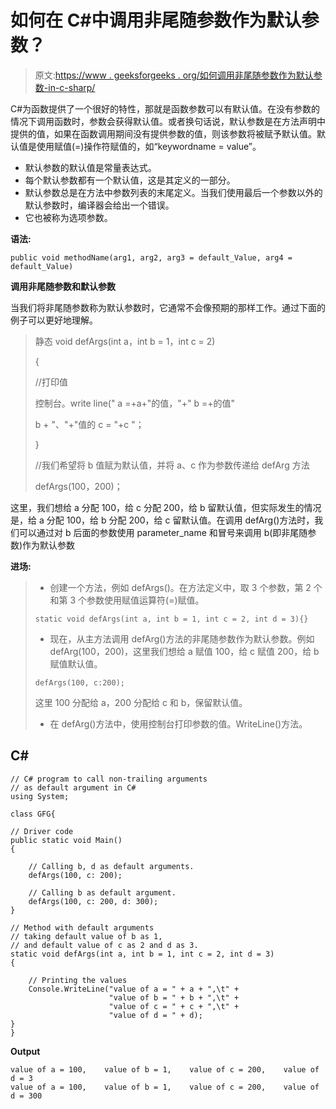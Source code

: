 # 如何在 C#中调用非尾随参数作为默认参数？

> 原文:[https://www . geeksforgeeks . org/如何调用非尾随参数作为默认参数-in-c-sharp/](https://www.geeksforgeeks.org/how-to-call-non-trailing-arguments-as-default-argument-in-c-sharp/)

C#为函数提供了一个很好的特性，那就是函数参数可以有默认值。在没有参数的情况下调用函数时，参数会获得默认值。或者换句话说，默认参数是在方法声明中提供的值，如果在函数调用期间没有提供参数的值，则该参数将被赋予默认值。默认值是使用赋值(=)操作符赋值的，如“keywordname = value”。

*   默认参数的默认值是常量表达式。
*   每个默认参数都有一个默认值，这是其定义的一部分。
*   默认参数总是在方法中参数列表的末尾定义。当我们使用最后一个参数以外的默认参数时，编译器会给出一个错误。
*   它也被称为选项参数。

**语法:**

```
public void methodName(arg1, arg2, arg3 = default_Value, arg4 = default_Value)
```

**调用非尾随参数和默认参数**

当我们将非尾随参数称为默认参数时，它通常不会像预期的那样工作。通过下面的例子可以更好地理解。

> 静态 void defArgs(int a，int b = 1，int c = 2)
> 
> {
> 
> //打印值
> 
> 控制台。write line(" a =+a+"的值，"+" b =+的值"
> 
> b + "、"+"值的 c = "+c "；
> 
> }
> 
> //我们希望将 b 值赋为默认值，并将 a、c 作为参数传递给 defArg 方法
> 
> defArgs(100，200)；

这里，我们想给 a 分配 100，给 c 分配 200，给 b 留默认值，但实际发生的情况是，给 a 分配 100，给 b 分配 200，给 c 留默认值。在调用 defArg()方法时，我们可以通过对 b 后面的参数使用 parameter_name 和冒号来调用 b(即非尾随参数)作为默认参数

**进场:**

> *   创建一个方法，例如 defArgs()。在方法定义中，取 3 个参数，第 2 个和第 3 个参数使用赋值运算符(=)赋值。
> 
> ```
> static void defArgs(int a, int b = 1, int c = 2, int d = 3){}
> ```
> 
> *   现在，从主方法调用 defArg()方法的非尾随参数作为默认参数。例如 defArg(100，200)，这里我们想给 a 赋值 100，给 c 赋值 200，给 b 赋值默认值。
> 
> ```
> defArgs(100, c:200); 
> ```
> 
> 这里 100 分配给 a，200 分配给 c 和 b，保留默认值。
> 
> *   在 defArg()方法中，使用控制台打印参数的值。WriteLine()方法。

## C#

```
// C# program to call non-trailing arguments 
// as default argument in C#
using System;

class GFG{

// Driver code    
public static void Main()
{

    // Calling b, d as default arguments.
    defArgs(100, c: 200);

    // Calling b as default argument.
    defArgs(100, c: 200, d: 300);
}

// Method with default arguments
// taking default value of b as 1, 
// and default value of c as 2 and d as 3.
static void defArgs(int a, int b = 1, int c = 2, int d = 3)
{

    // Printing the values
    Console.WriteLine("value of a = " + a + ",\t" +
                      "value of b = " + b + ",\t" +
                      "value of c = " + c + ",\t" +
                      "value of d = " + d);
}
}
```

**Output**

```
value of a = 100,    value of b = 1,    value of c = 200,    value of d = 3
value of a = 100,    value of b = 1,    value of c = 200,    value of d = 300
```
